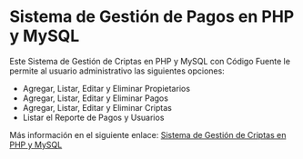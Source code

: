 # Sistema de Gestión de Pagos en PHP y MySQL


Este Sistema de Gestión de Criptas en PHP y MySQL con Código Fuente le permite al usuario administrativo las siguientes opciones:

- Agregar, Listar, Editar y Eliminar Propietarios
- Agregar, Listar, Editar y Eliminar Pagos
- Agregar, Listar, Editar y Eliminar Criptas
- Listar el Reporte de Pagos y Usuarios

Más información en el siguiente enlace:
<a href=Parroquia San Jose>Sistema de Gestión de Criptas en PHP y MySQL</a>
